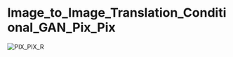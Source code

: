 # Image_to_Image_Translation_Conditional_GAN_Pix_Pix

![PIX_PIX_R](https://user-images.githubusercontent.com/29463052/212501018-e47272fa-811d-463d-929a-01bbd6c05553.jpg)
